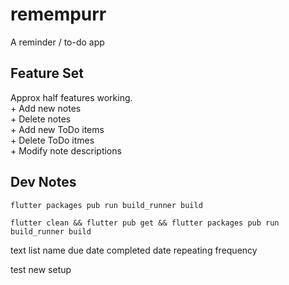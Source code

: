 # remempurr
A reminder / to-do app


## Feature Set
Approx half features working.  
\+ Add new notes  
\+ Delete notes  
\+ Add new ToDo items  
\+ Delete ToDo itmes  
\+ Modify note descriptions

## Dev Notes

`flutter packages pub run build_runner build`

`flutter clean && flutter pub get && flutter packages pub run build_runner build`

text
list name
due date
completed date
repeating frequency

test new setup